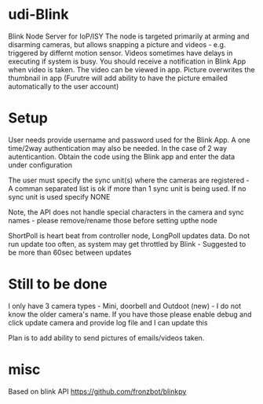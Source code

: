 # udi-Blink
Blink Node Server for IoP/ISY
The node is targeted primarily at arming and disarming cameras, but allows snapping a picture and videos - e.g. triggered by differnt motion sensor.  Videos sometimes have delays in executing if system is busy.  You should receive a notification in Blink App when video is taken.  The video can be viewed in app. Picture overwrites the thumbnail in app
(Furutre will add ability to have the picture emailed automatically to the user account)

# Setup
User needs provide username and password used for the Blink App.  A one time/2way authentication may also be needed.  In the case of 2 way autenticantion.  Obtain the code using the Blink app and enter the data under configuration

The user must specify the sync unit(s) where the cameras are registered - A comman separated list is ok if more than 1 sync unit is being used.  If no sync unit is used specify NONE

Note, the API does not handle special characters in the camera and sync names - please remove/rename those before setting upthe node

ShortPoll is heart beat from controller node, LongPoll updates data.  Do not run update too often, as system may get throttled by Blink - Suggested to be more than 60sec between updates

# Still to be done
I only have 3 camera types - Mini, doorbell and Outdoot (new) - I do not know the older camera's name. If you have those please enable debug and click update camera and provide log file and I can update this 

Plan is to add ability to send pictures of emails/videos taken.

# misc
Based on blink API https://github.com/fronzbot/blinkpy

